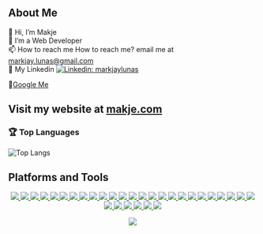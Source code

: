 ## About Me
👋 Hi, I’m Makje<br />
👀 I’m a Web Developer<br />
📫 How to reach me How to reach me? email me at markjay.lunas@gmail.com <br />
💼 My Linkedin    [![Linkedin: markjaylunas](https://img.shields.io/badge/-MarkJay%20Lunas-blue?style=flat-square&logo=Linkedin&logoColor=white&link=https://www.linkedin.com/in/markjaylunas/)](https://www.linkedin.com/in/markjaylunas/)

🔎[Google Me](https://www.google.com/search?q=intext%3Amarkjaylunas)


## Visit my website at [makje.com](https://www.makje.com)

### 🏆 Top Languages
![Top Langs](https://github-readme-stats.vercel.app/api/top-langs/?username=markjaylunas&layout=compact&theme=radical)
<!---
### ⚙️ GitHub Stats
![Mark's GitHub stats](https://github-readme-stats.vercel.app/api?username=markjaylunas&show_icons=true&theme=radical)
--->

## Platforms and Tools

<p align="center">
  <a href="https://code.visualstudio.com/" target="_blank">
    <img src="https://skillicons.dev/icons?i=vscode" />
  </a>
  <a href="https://developer.mozilla.org/docs/Web/HTML" target="_blank">
    <img src="https://skillicons.dev/icons?i=html" />
  </a>
  <a href="https://developer.mozilla.org/docs/Web/CSS" target="_blank">
    <img src="https://skillicons.dev/icons?i=css" />
  </a>
  <a href="https://developer.mozilla.org/docs/Web/JavaScript" target="_blank">
    <img src="https://skillicons.dev/icons?i=js" />
  </a>
  <a href="https://reactjs.org/" target="_blank">
    <img src="https://skillicons.dev/icons?i=react" />
  </a>
  <a href="https://nextjs.org/" target="_blank">
    <img src="https://skillicons.dev/icons?i=nextjs" />
  </a>
  <a href="https://www.typescriptlang.org/" target="_blank">
    <img src="https://skillicons.dev/icons?i=typescript" />
  </a>
  <a href="https://tailwindcss.com/" target="_blank">
    <img src="https://skillicons.dev/icons?i=tailwind" />
  </a>
  <a href="https://getbootstrap.com/" target="_blank">
    <img src="https://skillicons.dev/icons?i=bootstrap" />
  </a>
  <a href="https://nodejs.org/" target="_blank">
    <img src="https://skillicons.dev/icons?i=nodejs" />
  </a>
  <a href="https://expressjs.com/" target="_blank">
    <img src="https://skillicons.dev/icons?i=express" />
  </a>
  <a href="https://deno.land/" target="_blank">
    <img src="https://skillicons.dev/icons?i=deno" />
  </a>
  <a href="https://www.prisma.io/" target="_blank">
    <img src="https://skillicons.dev/icons?i=prisma" />
  </a>
  <a href="https://www.postgresql.org/" target="_blank">
    <img src="https://skillicons.dev/icons?i=postgresql" />
  </a>
  <a href="https://www.mysql.com/" target="_blank">
    <img src="https://skillicons.dev/icons?i=mysql" />
  </a>
  <a href="https://www.mongodb.com/" target="_blank">
    <img src="https://skillicons.dev/icons?i=mongodb" />
  </a>
  <a href="https://supabase.io/" target="_blank">
    <img src="https://skillicons.dev/icons?i=supabase" />
  </a>
  <a href="https://firebase.google.com/" target="_blank">
    <img src="https://skillicons.dev/icons?i=firebase" />
  </a>
  <a href="https://cloud.google.com/" target="_blank">
    <img src="https://skillicons.dev/icons?i=gcp" />
  </a>
  <a href="https://aws.amazon.com/" target="_blank">
    <img src="https://skillicons.dev/icons?i=aws" />
  </a>
  <a href="https://vercel.com/" target="_blank">
    <img src="https://skillicons.dev/icons?i=vercel" />
  </a>
  <a href="https://www.postman.com/" target="_blank">
    <img src="https://skillicons.dev/icons?i=postman" />
  </a>
  <a href="https://www.npmjs.com/" target="_blank">
    <img src="https://skillicons.dev/icons?i=npm" />
  </a>
  <a href="https://yarnpkg.com/" target="_blank">
    <img src="https://skillicons.dev/icons?i=yarn" />
  </a>
  <a href="https://git-scm.com/" target="_blank">
    <img src="https://skillicons.dev/icons?i=git" />
  </a>
  <a href="https://github.com/" target="_blank">
    <img src="https://skillicons.dev/icons?i=github" />
  </a>
  <a href="https://jestjs.io/" target="_blank">
    <img src="https://skillicons.dev/icons?i=jest" />
  </a>
  <a href="https://www.cypress.io/" target="_blank">
    <img src="https://skillicons.dev/icons?i=cypress" />
  </a>
  <a href="https://www.figma.com/" target="_blank">
    <img src="https://skillicons.dev/icons?i=figma" />
  </a>
  <a href="https://www.gnu.org/software/bash/" target="_blank">
    <img src="https://skillicons.dev/icons?i=bash" />
  </a>
  <a href="https://www.python.org/" target="_blank">
    <img src="https://skillicons.dev/icons?i=python" />
  </a>
</p>


<p align="center">
  <img src="https://github-profile-summary-cards.vercel.app/api/cards/profile-details?username=markjaylunas&theme=github_dark&show_icons=true" />
</p>

